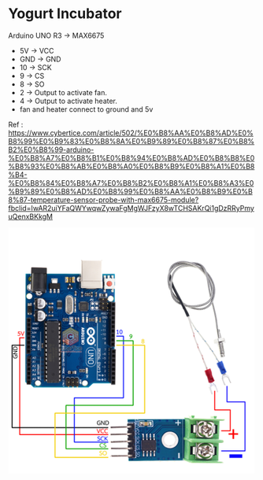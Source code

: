 # Yogurt Incubator

Arduino UNO R3 -> MAX6675
- 5V -> VCC
- GND -> GND
- 10 -> SCK
- 9 -> CS
- 8 -> SO
- 2 -> Output to activate fan.
- 4 -> Output to activate heater.
- fan and heater connect to ground and 5v

Ref : https://www.cybertice.com/article/502/%E0%B8%AA%E0%B8%AD%E0%B8%99%E0%B9%83%E0%B8%8A%E0%B9%89%E0%B8%87%E0%B8%B2%E0%B8%99-arduino-%E0%B8%A7%E0%B8%B1%E0%B8%94%E0%B8%AD%E0%B8%B8%E0%B8%93%E0%B8%AB%E0%B8%A0%E0%B8%B9%E0%B8%A1%E0%B8%B4-%E0%B8%84%E0%B8%A7%E0%B8%B2%E0%B8%A1%E0%B8%A3%E0%B9%89%E0%B8%AD%E0%B8%99%E0%B8%AA%E0%B8%B9%E0%B8%87-temperature-sensor-probe-with-max6675-module?fbclid=IwAR2uiYFaQWYwqwZywaFgMgWJFzyX8wTCHSAKrQi1gDzRRyPmyuQenxBKkgM

<img src="./assets/board_with_max6675_module.jpg" alt="board_with_max6675_module" style="height: 500px; width:500px;"/>